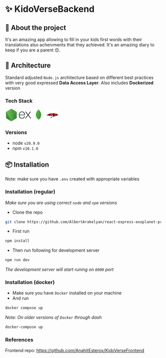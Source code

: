 # ✨ KidoVerseBackend

## 📖 About the project
It's an amazing app allowing to fill in your kids first words with their translations also acheivments that they achieved. It's an amazing diary to keep if you are a parent 😊.

## 🏰 Architecture
Standard adjusted `Node.js` architecture based on different best practices with very good expressed **Data Access Layer**. Also includes **Dockerized** version

### Tech Stack

<div>
  <img src="https://github.com/devicons/devicon/blob/master/icons/nodejs/nodejs-original.svg" title="Nodejs" alt="Nodejs" width="40" height="40"/>
  <img src="https://github.com/devicons/devicon/blob/master/icons/express/express-original.svg" title="Express" alt="Express" width="40" height="40"/>
  <img src="https://github.com/devicons/devicon/blob/master/icons/mongodb/mongodb-original.svg" title="MongoDB" alt="MongoDB" width="40" height="40"/>
  <img src="https://raw.githubusercontent.com/github/explore/80688e429a7d4ef2fca1e82350fe8e3517d3494d/topics/mongoose/mongoose.png" title="Mongoose" alt="Mongoose" width="40" height="40"/>
</div>

### Versions
- node `v20.9.0`
- npm `v10.1.0`

## 📦 Installation
Note: make sure you have `.env` created with appropriate variables

### Installation (regular)
_Make sure you are using correct `node` and `npm` versions_
- Clone the repo
```bash
git clone https://github.com/AlbertArakelyan/react-express-exoplanet-project.git
```
- First run
```bash
npm install
```
- Then run following for development server
```bash
npm run dev
```
_The development server will start runing on `8000` port_

### Installation (docker)
- Make sure you have `Docker` installed on your machine
- And run
```bash
docker compose up
```
_Note: On older versions of `Docker` through dash_
```bash
docker-compose up
```

### References
Frontend repo: https://github.com/AnahitEsterox/KidoVerseFrontend
